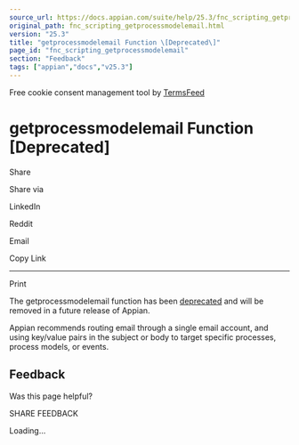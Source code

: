```yaml
---
source_url: https://docs.appian.com/suite/help/25.3/fnc_scripting_getprocessmodelemail.html
original_path: fnc_scripting_getprocessmodelemail.html
version: "25.3"
title: "getprocessmodelemail Function \[Deprecated\]"
page_id: "fnc_scripting_getprocessmodelemail"
section: "Feedback"
tags: ["appian","docs","v25.3"]
---
```



Free cookie consent management tool by [TermsFeed](https://www.termsfeed.com/)

# getprocessmodelemail Function \[Deprecated\]

Share

Share via

LinkedIn

Reddit

Email

Copy Link

* * *

Print

The getprocessmodelemail function has been [deprecated](Deprecated_Features.html) and will be removed in a future release of Appian.

Appian recommends routing email through a single email account, and using key/value pairs in the subject or body to target specific processes, process models, or events.

## Feedback

Was this page helpful?

SHARE FEEDBACK

Loading...